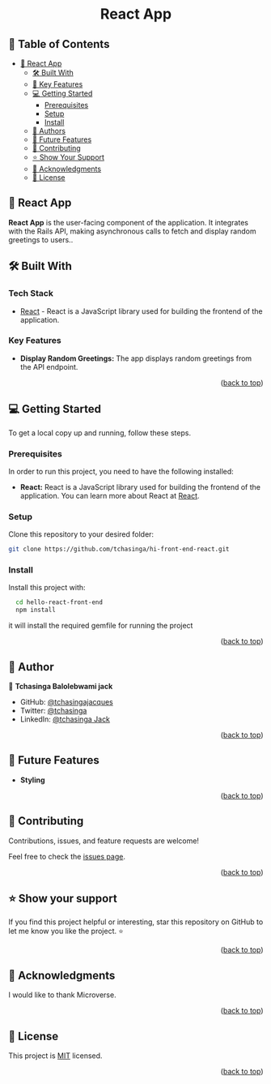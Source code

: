  <div align="center">
  <h1><b>React App</b></h1>
</div>

<!-- TABLE OF CONTENTS -->

## 📗 Table of Contents

- [📖 React App](#-about-project)
  - [🛠 Built With](#-built-with)
  - [🌟 Key Features](#-key-features)
  - [💻 Getting Started](#-getting-started)
    - [Prerequisites](#prerequisites)
    - [Setup](#setup)
    - [Install](#install)
  - [👥 Authors](#-authors)
  - [🔭 Future Features](#-future-features)
  - [🤝 Contributing](#-contributing)
  - [⭐️ Show Your Support](#️-show-your-support)
  - [🙏 Acknowledgments](#-acknowledgments)
  - [📝 License](#-license)

<!-- ABOUT PROJECT -->

## 📖 React App <a name="about-project"></a>

**React App** is the user-facing component of the application. It integrates with the Rails API, making asynchronous calls to fetch and display random greetings to users..
## 🛠 Built With <a name="built-with"></a>

### Tech Stack <a name="tech-stack"></a>

- [React](https://react.dev/) - React is a JavaScript library used for building the frontend of the application.

<!-- FEATURES -->

### Key Features <a name="key-features"></a>

- **Display Random Greetings:** The app displays random greetings from the API endpoint.

<p align="right">(<a href="#-table-of-contents">back to top</a>)</p>

<!-- GETTING STARTED -->

## 💻 Getting Started <a name="getting-started"></a>

To get a local copy up and running, follow these steps.

### Prerequisites

In order to run this project, you need to have the following installed:

- **React:** React is a JavaScript library used for building the frontend of the application. You can learn more about React at [React](https://react.dev/).

### Setup

Clone this repository to your desired folder:

```bash
git clone https://github.com/tchasinga/hi-front-end-react.git
```

### Install

Install this project with:

```bash
  cd hello-react-front-end
  npm install
```

it will install the required gemfile for running the project

<p align="right">(<a href="#readme-top">back to top</a>)</p>

<!-- AUTHORS -->

## 👥 Author <a name="author"></a>

👤 **Tchasinga Balolebwami jack**

- GitHub: [@tchasingajacques](https://github.com/tchasinga)
- Twitter: [@tchasinga](https://twitter.com/Tchasinga)
- LinkedIn: [@tchasinga Jack](https://www.linkedin.com/in/tchasinga-jacques-76aba7214/)

<p align="right">(<a href="#readme-top">back to top</a>)</p>

<!-- FUTURE FEATURES -->

## 🔭 Future Features <a name="future-features"></a>

- **Styling**

<p align="right">(<a href="#readme-top">back to top</a>)</p>

<!-- CONTRIBUTING -->

## 🤝 Contributing <a name="contributing"></a>

Contributions, issues, and feature requests are welcome!

Feel free to check the [issues page](https://github.com/tchasinga/hi-front-end-react/issues/1).

<p align="right">(<a href="#readme-top">back to top</a>)</p>

<!-- SUPPORT -->

## ⭐️ Show your support <a name="support"></a>

If you find this project helpful or interesting, star this repository on GitHub to let me know you like the project. ⭐️

<p align="right">(<a href="#readme-top">back to top</a>)</p>

<!-- ACKNOWLEDGEMENTS -->

## 🙏 Acknowledgments <a name="acknowledgements"></a>

I would like to thank Microverse.

<p align="right">(<a href="#readme-top">back to top</a>)</p>

<!-- LICENSE -->

## 📝 License <a name="license"></a>

This project is [MIT](./LICENSE) licensed.

<p align="right">(<a href="#readme-top">back to top</a>)</p>
